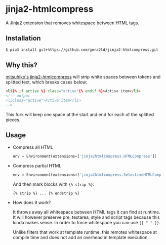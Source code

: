 jinja2-htmlcompress
===

A Jinja2 extension that removes whitespace between HTML tags.

Installation
---
``` sh
$ pip3 install git+https://github.com/gera2ld/jinja2-htmlcompress.git
```

Why this?
---
[mitsuhiko's jinja2-htmlcompress](https://github.com/mitsuhiko/jinja2-htmlcompress)
will strip white spaces between tokens and splitted text, which breaks cases below:
``` html
<li{% if active %} class="active"{% endif %}>Active item</li>
<!-- output
<liclass="active">Active item</li>
-->
```
This fork will keep one space at the start and end for each of the splitted pieces.

Usage
---
* Compress all HTML

  ``` python
  env = Environment(extensions=['jinja2htmlcompress.HTMLCompress'])
  ```

* Compress partial HTML

  ``` python
  env = Environment(extensions=['jinja2htmlcompress.SelectiveHTMLCompress'])
  ```

  And then mark blocks with `{% strip %}`:

  ``` html
  {% strip %} ... {% endstrip %}
  ```

* How does it work?

  It throws away all whitespace between HTML tags it can find at runtime.
  It will however preserve pre, textarea, style and script tags because
  this kinda makes sense. In order to force whitespace you can use
  `{{ " " }}`.

  Unlike filters that work at template runtime, this remotes whitespace
  at compile time and does not add an overhead in template execution.
